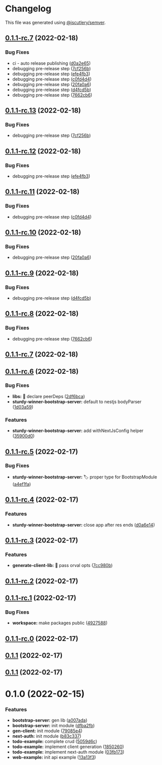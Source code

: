 # Changelog

This file was generated using [@jscutlery/semver](https://github.com/jscutlery/semver).

## [0.1.1-rc.7](https://github.com/codeyourfaceoff/sturdy-winner/compare/v0.1.1-rc.6...v0.1.1-rc.7) (2022-02-18)


### Bug Fixes

* ci - auto release publishing ([d0a2e65](https://github.com/codeyourfaceoff/sturdy-winner/commit/d0a2e650e140705f76ffbcc81cec4cfedfd1577d))
* debugging pre-release step ([7cf256b](https://github.com/codeyourfaceoff/sturdy-winner/commit/7cf256b2433a910a6cdcf2eb8d0df38bc014b8bc))
* debugging pre-release step ([efe4fb3](https://github.com/codeyourfaceoff/sturdy-winner/commit/efe4fb3f648194e4a4ceb877260ea795da5eb553))
* debugging pre-release step ([c0fd4d4](https://github.com/codeyourfaceoff/sturdy-winner/commit/c0fd4d49c01508cace8d11bb89908d7b5e5a2587))
* debugging pre-release step ([20fa0a6](https://github.com/codeyourfaceoff/sturdy-winner/commit/20fa0a69a4f1394bcff40c412e9c5d5e3d942b74))
* debugging pre-release step ([d4fcd5b](https://github.com/codeyourfaceoff/sturdy-winner/commit/d4fcd5bffe44b7ca26648676ad3d9b6c06c0f0e2))
* debugging pre-release step ([7662cb6](https://github.com/codeyourfaceoff/sturdy-winner/commit/7662cb6b2f3fda6b4fd7dfb4dfb65b7b6bfb7c6e))



## [0.1.1-rc.13](https://github.com/codeyourfaceoff/sturdy-winner/compare/v0.1.1-rc.12...v0.1.1-rc.13) (2022-02-18)


### Bug Fixes

* debugging pre-release step ([7cf256b](https://github.com/codeyourfaceoff/sturdy-winner/commit/7cf256b2433a910a6cdcf2eb8d0df38bc014b8bc))



## [0.1.1-rc.12](https://github.com/codeyourfaceoff/sturdy-winner/compare/v0.1.1-rc.11...v0.1.1-rc.12) (2022-02-18)


### Bug Fixes

* debugging pre-release step ([efe4fb3](https://github.com/codeyourfaceoff/sturdy-winner/commit/efe4fb3f648194e4a4ceb877260ea795da5eb553))



## [0.1.1-rc.11](https://github.com/codeyourfaceoff/sturdy-winner/compare/v0.1.1-rc.10...v0.1.1-rc.11) (2022-02-18)


### Bug Fixes

* debugging pre-release step ([c0fd4d4](https://github.com/codeyourfaceoff/sturdy-winner/commit/c0fd4d49c01508cace8d11bb89908d7b5e5a2587))



## [0.1.1-rc.10](https://github.com/codeyourfaceoff/sturdy-winner/compare/v0.1.1-rc.9...v0.1.1-rc.10) (2022-02-18)


### Bug Fixes

* debugging pre-release step ([20fa0a6](https://github.com/codeyourfaceoff/sturdy-winner/commit/20fa0a69a4f1394bcff40c412e9c5d5e3d942b74))



## [0.1.1-rc.9](https://github.com/codeyourfaceoff/sturdy-winner/compare/v0.1.1-rc.8...v0.1.1-rc.9) (2022-02-18)


### Bug Fixes

* debugging pre-release step ([d4fcd5b](https://github.com/codeyourfaceoff/sturdy-winner/commit/d4fcd5bffe44b7ca26648676ad3d9b6c06c0f0e2))



## [0.1.1-rc.8](https://github.com/codeyourfaceoff/sturdy-winner/compare/v0.1.1-rc.7...v0.1.1-rc.8) (2022-02-18)


### Bug Fixes

* debugging pre-release step ([7662cb6](https://github.com/codeyourfaceoff/sturdy-winner/commit/7662cb6b2f3fda6b4fd7dfb4dfb65b7b6bfb7c6e))



## [0.1.1-rc.7](https://github.com/codeyourfaceoff/sturdy-winner/compare/v0.1.1-rc.6...v0.1.1-rc.7) (2022-02-18)



## [0.1.1-rc.6](https://github.com/codeyourfaceoff/sturdy-winner/compare/v0.1.1-rc.5...v0.1.1-rc.6) (2022-02-18)


### Bug Fixes

* **libs:** :pushpin: declare peerDeps ([2df6bca](https://github.com/codeyourfaceoff/sturdy-winner/commit/2df6bca4dbfaabb32fe8e960f01595b604480846))
* **sturdy-winner-bootstrap-server:** default to nestjs bodyParser ([1d03a59](https://github.com/codeyourfaceoff/sturdy-winner/commit/1d03a590a91b2c02b51d205720780a57485cd0bd))


### Features

* **sturdy-winner-bootstrap-server:** add withNextJsConfig helper ([35900d0](https://github.com/codeyourfaceoff/sturdy-winner/commit/35900d0f268be6875680d077a58a1cc1c8cbb897))



## [0.1.1-rc.5](https://github.com/codeyourfaceoff/sturdy-winner/compare/v0.1.1-rc.4...v0.1.1-rc.5) (2022-02-17)


### Bug Fixes

* **sturdy-winner-bootstrap-server:** :label: proper type for BootstrapModule ([a4ef1fa](https://github.com/codeyourfaceoff/sturdy-winner/commit/a4ef1fa8811d2771a5dcc7ce2d0e1f4c24428a8e))



## [0.1.1-rc.4](https://github.com/codeyourfaceoff/sturdy-winner/compare/v0.1.1-rc.3...v0.1.1-rc.4) (2022-02-17)


### Features

* **sturdy-winner-bootstrap-server:** close app after res ends ([d0a6e14](https://github.com/codeyourfaceoff/sturdy-winner/commit/d0a6e143ef4e5e54083211fd578f50e96e4ed345))



## [0.1.1-rc.3](https://github.com/codeyourfaceoff/sturdy-winner/compare/v0.1.1-rc.2...v0.1.1-rc.3) (2022-02-17)


### Features

* **generate-client-lib:** :children_crossing: pass orval opts ([7cc980b](https://github.com/codeyourfaceoff/sturdy-winner/commit/7cc980bbee763fd06f402cf4f85b8aedefba2819))



## [0.1.1-rc.2](https://github.com/codeyourfaceoff/sturdy-winner/compare/v0.1.1-rc.1...v0.1.1-rc.2) (2022-02-17)



## [0.1.1-rc.1](https://github.com/codeyourfaceoff/sturdy-winner/compare/v0.1.1-rc.0...v0.1.1-rc.1) (2022-02-17)


### Bug Fixes

* **workspace:** make packages public ([4927588](https://github.com/codeyourfaceoff/sturdy-winner/commit/49275883e6c5bc7c3cf1f2a78d87f43ce9025582))



## [0.1.1-rc.0](https://github.com/codeyourfaceoff/sturdy-winner/compare/v0.1.0-rc4...v0.1.1-rc.0) (2022-02-17)



## [0.1.1](https://github.com/codeyourfaceoff/sturdy-winner/compare/v0.1.0-rc4...v0.1.1) (2022-02-17)



## [0.1.1](https://github.com/codeyourfaceoff/sturdy-winner/compare/v0.1.0-rc4...v0.1.1) (2022-02-17)



# 0.1.0 (2022-02-15)


### Features

* **bootstrap-server:** gen lib ([a007ada](https://github.com/codeyourfaceoff/sturdy-winner/commit/a007adabaee2dac1a4d0c5ec0081283e90d8396b))
* **bootstrap-server:** init module ([dfba2fb](https://github.com/codeyourfaceoff/sturdy-winner/commit/dfba2fbef948268e433c23ad43272ff967bdbddd))
* **gen-client:** init module ([79085e4](https://github.com/codeyourfaceoff/sturdy-winner/commit/79085e403f013f6b8981e7046f1dcbbd4f988a29))
* **next-auth:** init module ([b83c337](https://github.com/codeyourfaceoff/sturdy-winner/commit/b83c3374671eb7ff78e564fcfa6d611ac288d9be))
* **todo-example:** complete crud ([5059d6c](https://github.com/codeyourfaceoff/sturdy-winner/commit/5059d6c89e5d31a22018d77d9ef7ea49c57c2002))
* **todo-example:** implement client generation ([1850260](https://github.com/codeyourfaceoff/sturdy-winner/commit/185026069cfdf5970e5cc4d72932bd16d369d367))
* **todo-example:** implement next-auth module ([03fb173](https://github.com/codeyourfaceoff/sturdy-winner/commit/03fb1731e52028bc83de5ea8e2937bfd0980c0e1))
* **web-example:** init api example ([13a13f3](https://github.com/codeyourfaceoff/sturdy-winner/commit/13a13f35571a0574d83b2e77256d4a50456cf855))
